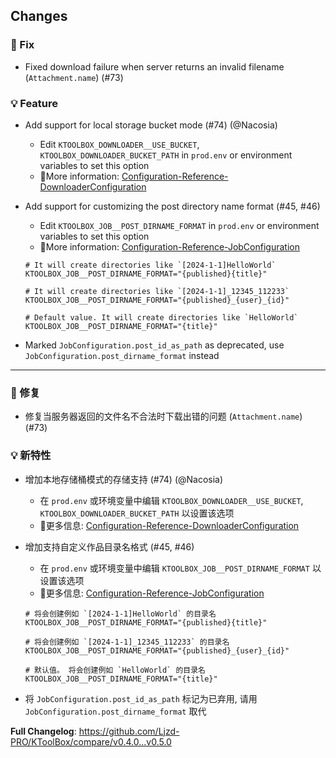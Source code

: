 ## Changes

### 🐍 Fix

- Fixed download failure when server returns an invalid filename (`Attachment.name`) (#73)

### 💡 Feature

- Add support for local storage bucket mode (#74) (@Nacosia)
  - Edit `KTOOLBOX_DOWNLOADER__USE_BUCKET`, `KTOOLBOX_DOWNLOADER_BUCKET_PATH` in `prod.env` or environment variables to set this option
  - 📖More information: [Configuration-Reference-DownloaderConfiguration](https://ktoolbox.readthedocs.io/latest/configuration/reference/#ktoolbox.configuration.DownloaderConfiguration)

- Add support for customizing the post directory name format (#45, #46)
  - Edit `KTOOLBOX_JOB__POST_DIRNAME_FORMAT` in `prod.env` or environment variables to set this option
  - 📖More information: [Configuration-Reference-JobConfiguration](https://ktoolbox.readthedocs.io/latest/configuration/reference/#ktoolbox.configuration.JobConfiguration)
   ```dotenv
   # It will create directories like `[2024-1-1]HelloWorld`
   KTOOLBOX_JOB__POST_DIRNAME_FORMAT="{published}{title}"
   ```
   ```dotenv
   # It will create directories like `[2024-1-1]_12345_112233`
   KTOOLBOX_JOB__POST_DIRNAME_FORMAT="{published}_{user}_{id}"
   ```
   ```dotenv
   # Default value. It will create directories like `HelloWorld`
   KTOOLBOX_JOB__POST_DIRNAME_FORMAT="{title}"
   ```

- Marked `JobConfiguration.post_id_as_path` as deprecated, use `JobConfiguration.post_dirname_format` instead

- - -

### 🐍 修复

- 修复当服务器返回的文件名不合法时下载出错的问题 (`Attachment.name`) (#73)

### 💡 新特性

- 增加本地存储桶模式的存储支持 (#74) (@Nacosia)
  - 在 `prod.env` 或环境变量中编辑 `KTOOLBOX_DOWNLOADER__USE_BUCKET`, `KTOOLBOX_DOWNLOADER_BUCKET_PATH` 以设置该选项
  - 📖更多信息: [Configuration-Reference-DownloaderConfiguration](https://ktoolbox.readthedocs.io/latest/configuration/reference/#ktoolbox.configuration.DownloaderConfiguration)

- 增加支持自定义作品目录名格式 (#45, #46)
  - 在 `prod.env` 或环境变量中编辑 `KTOOLBOX_JOB__POST_DIRNAME_FORMAT` 以设置该选项
  - 📖更多信息: [Configuration-Reference-JobConfiguration](https://ktoolbox.readthedocs.io/latest/configuration/reference/#ktoolbox.configuration.JobConfiguration)
   ```dotenv
   # 将会创建例如 `[2024-1-1]HelloWorld` 的目录名
   KTOOLBOX_JOB__POST_DIRNAME_FORMAT="{published}{title}"
   ```
   ```dotenv
   # 将会创建例如 `[2024-1-1]_12345_112233` 的目录名
   KTOOLBOX_JOB__POST_DIRNAME_FORMAT="{published}_{user}_{id}"
   ```
   ```dotenv
   # 默认值。 将会创建例如 `HelloWorld` 的目录名
   KTOOLBOX_JOB__POST_DIRNAME_FORMAT="{title}"
   ```

- 将 `JobConfiguration.post_id_as_path` 标记为已弃用, 请用 `JobConfiguration.post_dirname_format` 取代

**Full Changelog**: https://github.com/Ljzd-PRO/KToolBox/compare/v0.4.0...v0.5.0
